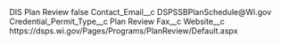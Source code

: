 <?xml version="1.0" encoding="UTF-8"?>
<CustomMetadata xmlns="http://soap.sforce.com/2006/04/metadata" xmlns:xsi="http://www.w3.org/2001/XMLSchema-instance" xmlns:xsd="http://www.w3.org/2001/XMLSchema">
    <label>DIS Plan Review</label>
    <protected>false</protected>
    <values>
        <field>Contact_Email__c</field>
        <value xsi:type="xsd:string">DSPSSBPlanSchedule@Wi.gov</value>
    </values>
    <values>
        <field>Credential_Permit_Type__c</field>
        <value xsi:type="xsd:string">Plan Review</value>
    </values>
    <values>
        <field>Fax__c</field>
        <value xsi:nil="true"/>
    </values>
    <values>
        <field>Website__c</field>
        <value xsi:type="xsd:string">https://dsps.wi.gov/Pages/Programs/PlanReview/Default.aspx</value>
    </values>
</CustomMetadata>
